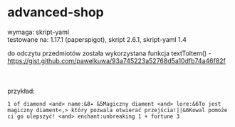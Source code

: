 # advanced-shop

wymaga: skript-yaml<br />
testowane na: 1.17.1 (paperspigot), skript 2.6.1, skript-yaml 1.4<br />

do odczytu przedmiotów została wykorzystana funkcja textToItem() - https://gist.github.com/pawelkuwa/93a745223a52768d5a10dfb74a46f82f<br />
<br /><br /><br />
przykład:
```
1 of diamond <and> name:&8✦ &5Magiczny diament <and> lore:&6To jest magiczny diament<,> który pozwala otwierać przejścia!||&6Kowal pomoże ci go ulepszyć! <and> enchant:unbreaking 1 + fortune 3
```
